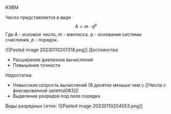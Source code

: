 #ЭВМ 

Число представляется в виде
$$A = m \cdot q^{p}$$
Где $A$ - искомое число, $m$ - мантисса, $q$ - основание системы счисления, $p$ - порядок.

![[Pasted image 20230110201318.png]]
Достоинства:
- Расширение диапазона вычислений
- Повышение точности

Недостатки:
- Невысокая скорость вычислений (В десятки меньше чем с [[Числа с фиксированной запятой|ФЗ]])
- Выделение разрядов под поле порядка

Виды разрядных сеток:
![[Pasted image 20230110204053.png]]
